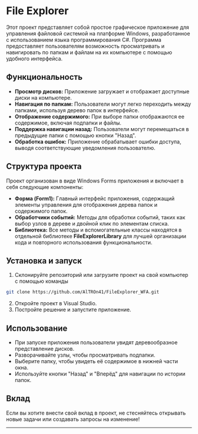 # File Explorer

Этот проект представляет собой простое графическое приложение для управления файловой системой на платформе Windows, разработанное с использованием языка программирования C#. Программа предоставляет пользователям возможность просматривать и навигировать по папкам и файлам на их компьютере с помощью удобного интерфейса.

## Функциональность
- **Просмотр дисков:** Приложение загружает и отображает доступные диски на компьютере.
- **Навигация по папкам:** Пользователи могут легко переходить между папками, используя дерево папок в интерфейсе.
- **Отображение содержимого:** При выборе папки отображаются ее содержимое, включая подпапки и файлы.
- **Поддержка навигации назад:** Пользователи могут перемещаться в предыдущие папки с помощью кнопки "Назад".
- **Обработка ошибок:** Приложение обрабатывает ошибки доступа, выводя соответствующие уведомления пользователю.

## Структура проекта
Проект организован в виде Windows Forms приложения и включает в себя следующие компоненты:
- **Форма (Form1):** Главный интерфейс приложения, содержащий элементы управления для отображения дерева папок и содержимого папок.
- **Обработчики событий:** Методы для обработки событий, таких как выбор узлов в дереве и двойной клик по элементам списка.
- **Библиотека:** Все методы и вспомогательные классы находятся в отдельной библиотеке **FileExplorerLibrary** для лучшей организации кода и повторного использования функциональности.

## Установка и запуск
1. Склонируйте репозиторий или загрузите проект на свой компьютер с помощью команды
```bash
git clone https://github.com/AlTROn41/FileExplorer_WFA.git
```
2. Откройте проект в Visual Studio.
3. Постройте решение и запустите приложение.

## Использование
- При запуске приложения пользователи увидят деревообразное представление дисков.
- Разворачивайте узлы, чтобы просматривать подпапки.
- Выберите папку, чтобы увидеть её содержимое в нижней части окна.
- Используйте кнопки "Назад" и "Вперёд" для навигации по истории папок.

## Вклад
Если вы хотите внести свой вклад в проект, не стесняйтесь открывать новые задачи или создавать запросы на изменение!

---

